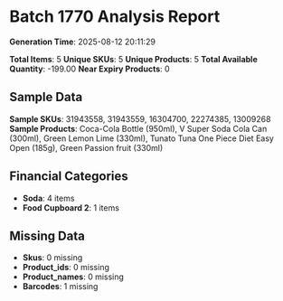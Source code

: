 # Batch 1770 Analysis Report

**Generation Time**: 2025-08-12 20:11:29

**Total Items**: 5
**Unique SKUs**: 5
**Unique Products**: 5
**Total Available Quantity**: -199.00
**Near Expiry Products**: 0

## Sample Data
**Sample SKUs**: 31943558, 31943559, 16304700, 22274385, 13009268
**Sample Products**: Coca-Cola Bottle (950ml), V Super Soda Cola Can (300ml), Green Lemon Lime (330ml), Tunato Tuna One Piece Diet Easy Open (185g), Green Passion fruit (330ml)

## Financial Categories
- **Soda**: 4 items
- **Food Cupboard 2**: 1 items

## Missing Data
- **Skus**: 0 missing
- **Product_ids**: 0 missing
- **Product_names**: 0 missing
- **Barcodes**: 1 missing
